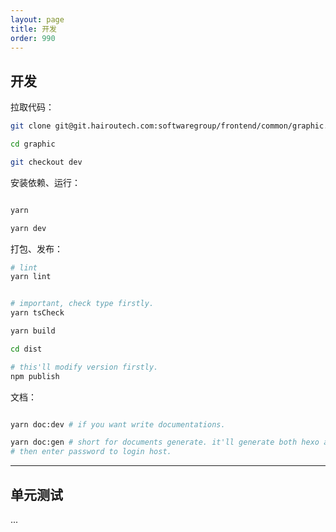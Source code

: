 ```yaml
---
layout: page
title: 开发
order: 990
---
```


## 开发

拉取代码：

```sh
git clone git@git.hairoutech.com:softwaregroup/frontend/common/graphic.git

cd graphic

git checkout dev
```

安装依赖、运行：

```sh

yarn

yarn dev

```

打包、发布：

```sh
# lint
yarn lint


# important, check type firstly.
yarn tsCheck

yarn build

cd dist

# this'll modify version firstly.
npm publish

```

文档：

```sh

yarn doc:dev # if you want write documentations.

yarn doc:gen # short for documents generate. it'll generate both hexo and typedoc.
# then enter password to login host.
```

---

## 单元测试

...
